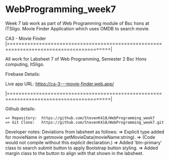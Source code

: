 # WebProgramming_week7
Week 7 lab work as part of Web Programming module of Bsc hons at ITSligo. Movie Finder Application which uses OMDB to search movie. 

CA3 - Movie Finder
|=========================================================================================|

All work for Labsheet 7 of Web Programming, Semester 2 Bsc Hons computing, ItSligo. 

Firebase Details: 

Live app URL:       https://ca-3---movie-finder.web.app/

|=========================================================================================|

Github details: 

	=> Repository: 	https://github.com/StevenK418/WebProgramming_week7
	=> Git Clone: 	https://github.com/StevenK418/WebProgramming_week7.git
	
Developer notes: 
			Deviations from labsheet as follows:
            => Explicit type added for movieName in getmovie getMovieData(movieName:string). 
                => (Code would not compile without this explicit declaration.)
            => Added 'btn-primary' class to search submit button to apply Bootstrap button styling. 
            => Added margin class to the button to align with that shown in the labsheet. 